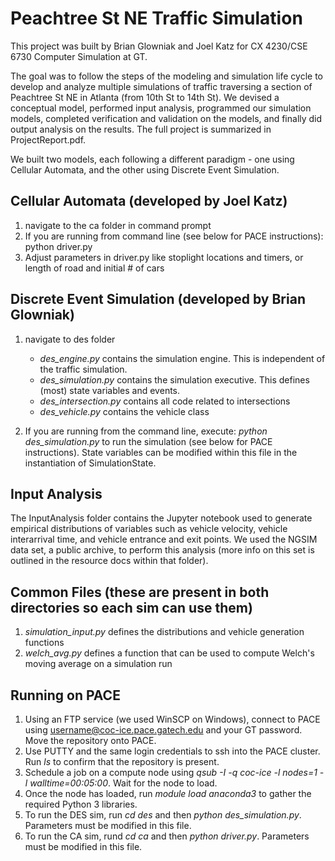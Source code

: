 # Peachtree St NE Traffic Simulation

This project was built by Brian Glowniak and Joel Katz for CX 4230/CSE 6730 Computer Simulation at GT.

The goal was to follow the steps of the modeling and simulation life cycle to develop and analyze multiple simulations of traffic traversing a section of Peachtree St NE in Atlanta (from 10th St to 14th St). We devised a conceptual model, performed input analysis, programmed our simulation models, completed verification and validation on the models, and finally did output analysis on the results. The full project is summarized in ProjectReport.pdf.

We built two models, each following a different paradigm - one using Cellular Automata, and the other using Discrete Event Simulation.

## Cellular Automata (developed by Joel Katz)
1) navigate to the ca folder in command prompt
2) If you are running from command line (see below for PACE instructions):
     python driver.py
3) Adjust parameters in driver.py like stoplight locations and timers, or length of road and initial # of cars

## Discrete Event Simulation (developed by Brian Glowniak)
1) navigate to des folder
     * *des_engine.py* contains the simulation engine. This is independent of the traffic simulation.
     * *des_simulation.py* contains the simulation executive. This defines (most) state variables and events.
     * *des_intersection.py* contains all code related to intersections
     * *des_vehicle.py* contains the vehicle class

2) If you are running from the command line, execute: *python des_simulation.py* to run the simulation (see below for PACE instructions). State variables can be modified within this file in the instantiation of SimulationState.

## Input Analysis
The InputAnalysis folder contains the Jupyter notebook used to generate empirical distributions of variables such as vehicle velocity, vehicle interarrival time, and vehicle entrance and exit points. We used the NGSIM data set, a public archive, to perform this analysis (more info on this set is outlined in the resource docs within that folder).

## Common Files (these are present in both directories so each sim can use them)
1) *simulation_input.py* defines the distributions and vehicle generation functions
2) *welch_avg.py* defines a function that can be used to compute Welch's moving average on a simulation run

## Running on PACE
1) Using an FTP service (we used WinSCP on Windows), connect to PACE using username@coc-ice.pace.gatech.edu and your GT password. Move the repository onto PACE.
2) Use PUTTY and the same login credentials to ssh into the PACE cluster. Run *ls* to confirm that the repository is present.
3) Schedule a job on a compute node using *qsub -I -q coc-ice -l nodes=1 -l walltime=00:05:00*. Wait for the node to load.
4) Once the node has loaded, run *module load anaconda3* to gather the required Python 3 libraries.
5) To run the DES sim, run *cd des* and then *python des_simulation.py*. Parameters must be modified in this file.
6) To run the CA sim, rund *cd ca* and then *python driver.py*. Parameters must be modified in this file.
